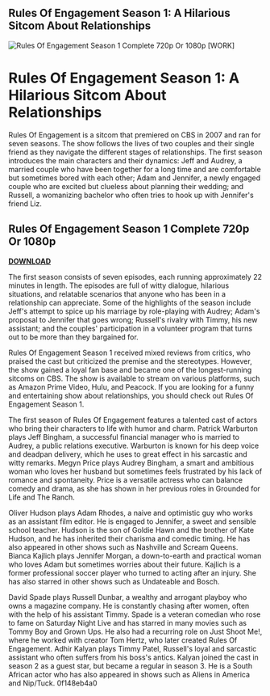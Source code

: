 ## Rules Of Engagement Season 1: A Hilarious Sitcom About Relationships

 
![Rules Of Engagement Season 1 Complete 720p Or 1080p \[WORK\]](https://typito.com/blog/content/images/wp-content/uploads/2020/11/common-types-of-video-resolutions-300x200.jpg)

 
# Rules Of Engagement Season 1: A Hilarious Sitcom About Relationships
 
Rules Of Engagement is a sitcom that premiered on CBS in 2007 and ran for seven seasons. The show follows the lives of two couples and their single friend as they navigate the different stages of relationships. The first season introduces the main characters and their dynamics: Jeff and Audrey, a married couple who have been together for a long time and are comfortable but sometimes bored with each other; Adam and Jennifer, a newly engaged couple who are excited but clueless about planning their wedding; and Russell, a womanizing bachelor who often tries to hook up with Jennifer's friend Liz.
 
## Rules Of Engagement Season 1 Complete 720p Or 1080p


[**DOWNLOAD**](https://www.google.com/url?q=https%3A%2F%2Fshurll.com%2F2tKWwc&sa=D&sntz=1&usg=AOvVaw2OwkflTfsZxFgh5gfZNODx)

 
The first season consists of seven episodes, each running approximately 22 minutes in length. The episodes are full of witty dialogue, hilarious situations, and relatable scenarios that anyone who has been in a relationship can appreciate. Some of the highlights of the season include Jeff's attempt to spice up his marriage by role-playing with Audrey; Adam's proposal to Jennifer that goes wrong; Russell's rivalry with Timmy, his new assistant; and the couples' participation in a volunteer program that turns out to be more than they bargained for.
 
Rules Of Engagement Season 1 received mixed reviews from critics, who praised the cast but criticized the premise and the stereotypes. However, the show gained a loyal fan base and became one of the longest-running sitcoms on CBS. The show is available to stream on various platforms, such as Amazon Prime Video, Hulu, and Peacock. If you are looking for a funny and entertaining show about relationships, you should check out Rules Of Engagement Season 1.

The first season of Rules Of Engagement features a talented cast of actors who bring their characters to life with humor and charm. Patrick Warburton plays Jeff Bingham, a successful financial manager who is married to Audrey, a public relations executive. Warburton is known for his deep voice and deadpan delivery, which he uses to great effect in his sarcastic and witty remarks. Megyn Price plays Audrey Bingham, a smart and ambitious woman who loves her husband but sometimes feels frustrated by his lack of romance and spontaneity. Price is a versatile actress who can balance comedy and drama, as she has shown in her previous roles in Grounded for Life and The Ranch.
 
Oliver Hudson plays Adam Rhodes, a naive and optimistic guy who works as an assistant film editor. He is engaged to Jennifer, a sweet and sensible school teacher. Hudson is the son of Goldie Hawn and the brother of Kate Hudson, and he has inherited their charisma and comedic timing. He has also appeared in other shows such as Nashville and Scream Queens. Bianca Kajlich plays Jennifer Morgan, a down-to-earth and practical woman who loves Adam but sometimes worries about their future. Kajlich is a former professional soccer player who turned to acting after an injury. She has also starred in other shows such as Undateable and Bosch.
 
David Spade plays Russell Dunbar, a wealthy and arrogant playboy who owns a magazine company. He is constantly chasing after women, often with the help of his assistant Timmy. Spade is a veteran comedian who rose to fame on Saturday Night Live and has starred in many movies such as Tommy Boy and Grown Ups. He also had a recurring role on Just Shoot Me!, where he worked with creator Tom Hertz, who later created Rules Of Engagement. Adhir Kalyan plays Timmy Patel, Russell's loyal and sarcastic assistant who often suffers from his boss's antics. Kalyan joined the cast in season 2 as a guest star, but became a regular in season 3. He is a South African actor who has also appeared in shows such as Aliens in America and Nip/Tuck.
 0f148eb4a0
